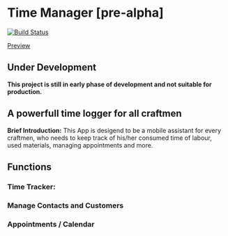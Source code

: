 # Time Manager [pre-alpha]

[![Build Status](https://travis-ci.org/softberry/timemanager.svg?branch=develop)](https://travis-ci.org/softberry/timemanager)

[Preview](https://timerapp.emresakarya.com/)

## Under Development

**This project is still in early phase of development and not suitable for production.**

## A powerfull time logger for all craftmen

**Brief Introduction:** This App is desigend to be a mobile assistant for every craftmen, who needs to keep track of his/her consumed time of labour, used materials, managing appointments and more.

## Functions

### Time Tracker:

### Manage Contacts and Customers

### Appointments / Calendar
